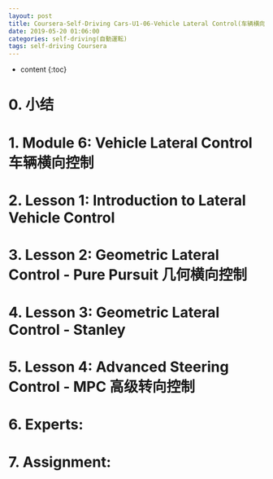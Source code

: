 ```yaml
---
layout: post
title: Coursera-Self-Driving Cars-U1-06-Vehicle Lateral Control(车辆横向控制)
date: 2019-05-20 01:06:00
categories: self-driving(自動運転)
tags: self-driving Coursera
---
```

* content
{:toc}

# 0. 小结

# 1. Module 6: Vehicle Lateral Control 车辆横向控制

# 2. Lesson 1: Introduction to Lateral Vehicle Control

# 3. Lesson 2: Geometric Lateral Control - Pure Pursuit 几何横向控制

# 4. Lesson 3: Geometric Lateral Control - Stanley

# 5. Lesson 4: Advanced Steering Control - MPC 高级转向控制

# 6. Experts:

# 7. Assignment: